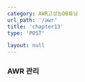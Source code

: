 ```yaml
---
category: AWR고성능DB튜닝
url_path: '/awr'
title: 'chapter13'
type: 'POST'

layout: null
---
```


### AWR 관리
